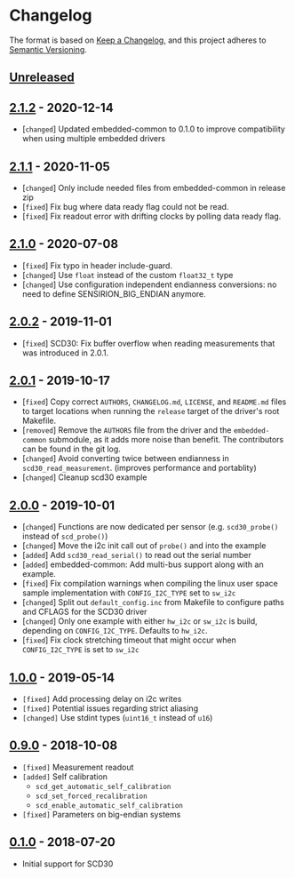 # Changelog

The format is based on [Keep a Changelog](https://keepachangelog.com/en/1.0.0/),
and this project adheres to [Semantic Versioning](https://semver.org/spec/v2.0.0.html).

## [Unreleased]

## [2.1.2] - 2020-12-14

 * [`changed`] Updated embedded-common to 0.1.0 to improve compatibility when
               using multiple embedded drivers

## [2.1.1] - 2020-11-05

 * [`changed`] Only include needed files from embedded-common in release zip
 * [`fixed`]   Fix bug where data ready flag could not be read.
 * [`fixed`]   Fix readout error with drifting clocks by polling data ready
               flag.

## [2.1.0] - 2020-07-08

 * [`fixed`]    Fix typo in header include-guard.
 * [`changed`]  Use `float` instead of the custom `float32_t` type
 * [`changed`]  Use configuration independent endianness conversions: no need to
                define SENSIRION_BIG_ENDIAN anymore.

## [2.0.2] - 2019-11-01

 * [`fixed`]    SCD30: Fix buffer overflow when reading measurements that was
                introduced in 2.0.1.

## [2.0.1] - 2019-10-17

 * [`fixed`]    Copy correct `AUTHORS`, `CHANGELOG.md`, `LICENSE`, and
                `README.md` files to target locations when running the `release`
                target of the driver's root Makefile.
 * [`removed`]  Remove the `AUTHORS` file from the driver and the
                `embedded-common` submodule, as it adds more noise than benefit.
                The contributors can be found in the git log.
 * [`changed`]  Avoid converting twice between endianness in
                `scd30_read_measurement`. (improves performance and portablity)
 * [`changed`]  Cleanup scd30 example

## [2.0.0] - 2019-10-01

 * [`changed`]  Functions are now dedicated per sensor (e.g. `scd30_probe()`
                instead of `scd_probe()`)
 * [`changed`]  Move the i2c init call out of `probe()` and into the example
 * [`added`]    Add `scd30_read_serial()` to read out the serial number
 * [`added`]    embedded-common: Add multi-bus support along with an example.
 * [`fixed`]    Fix compilation warnings when compiling the linux user space
                sample implementation with `CONFIG_I2C_TYPE` set to `sw_i2c`
 * [`changed`]  Split out `default_config.inc` from Makefile to configure paths
                and CFLAGS for the SCD30 driver
 * [`changed`]  Only one example with either `hw_i2c` or `sw_i2c` is build,
                depending on `CONFIG_I2C_TYPE`. Defaults to `hw_i2c`.
 * [`fixed`]    Fix clock stretching timeout that might occur when
                `CONFIG_I2C_TYPE` is set to `sw_i2c`

## [1.0.0] - 2019-05-14

 * `[fixed]` Add processing delay on i2c writes
 * `[fixed]` Potential issues regarding strict aliasing
 * `[changed]` Use stdint types (`uint16_t` instead of `u16`)

## [0.9.0] - 2018-10-08

 * `[fixed]` Measurement readout
 * `[added]` Self calibration
   * `scd_get_automatic_self_calibration`
   * `scd_set_forced_recalibration`
   * `scd_enable_automatic_self_calibration`
 * `[fixed]` Parameters on big-endian systems

## [0.1.0] - 2018-07-20

 * Initial support for SCD30

[Unreleased]: https://github.com/Sensirion/embedded-scd/compare/2.1.2...master
[2.1.2]: https://github.com/Sensirion/embedded-scd/compare/2.1.1...2.1.2
[2.1.1]: https://github.com/Sensirion/embedded-scd/compare/2.1.0...2.1.1
[2.1.0]: https://github.com/Sensirion/embedded-scd/compare/2.0.2...2.1.0
[2.0.2]: https://github.com/Sensirion/embedded-scd/compare/2.0.1...2.0.2
[2.0.1]: https://github.com/Sensirion/embedded-scd/compare/2.0.0...2.0.1
[2.0.0]: https://github.com/Sensirion/embedded-scd/compare/1.0.0...2.0.0
[1.0.0]: https://github.com/Sensirion/embedded-scd/compare/0.9.0...1.0.0
[0.9.0]: https://github.com/Sensirion/embedded-scd/compare/0.1.0...0.9.0
[0.1.0]: https://github.com/Sensirion/embedded-scd/releases/tag/0.1.0
